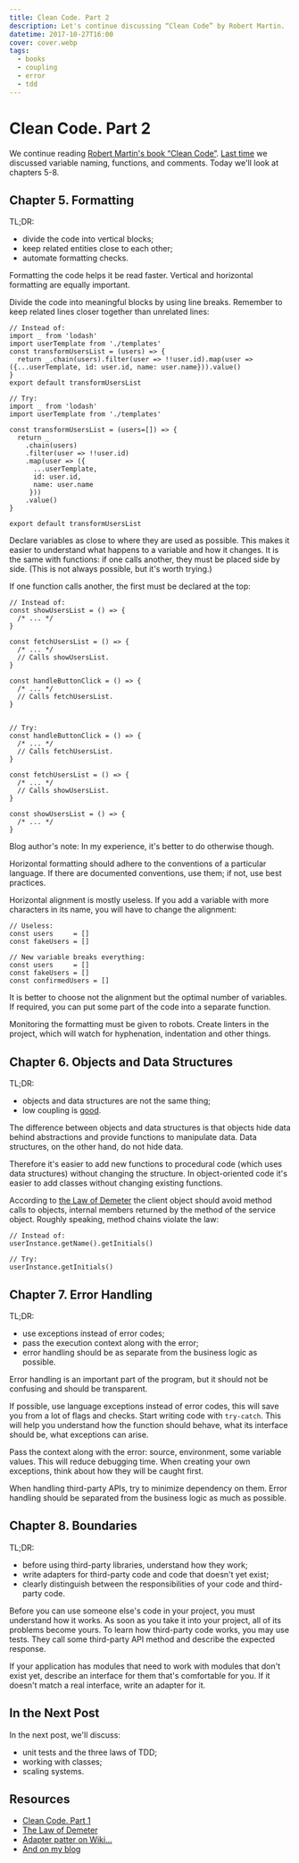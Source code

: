 ```yaml
---
title: Clean Code. Part 2
description: Let's continue discussing “Clean Code” by Robert Martin.
datetime: 2017-10-27T16:00
cover: cover.webp
tags:
  - books
  - coupling
  - error
  - tdd
---
```


# Clean Code. Part 2

We continue reading [Robert Martin's book “Clean Code”](https://www.goodreads.com/book/show/3735293-clean-code). [Last time](/blog/clean-code/) we discussed variable naming, functions, and comments. Today we'll look at chapters 5-8.

## Chapter 5. Formatting

TL;DR:

- divide the code into vertical blocks;
- keep related entities close to each other;
- automate formatting checks.

Formatting the code helps it be read faster. Vertical and horizontal formatting are equally important.

Divide the code into meaningful blocks by using line breaks. Remember to keep related lines closer together than unrelated lines:

```
// Instead of:
import _ from 'lodash'
import userTemplate from './templates'
const transformUsersList = (users) => {
  return _.chain(users).filter(user => !!user.id).map(user => ({...userTemplate, id: user.id, name: user.name})).value()
}
export default transformUsersList

// Try:
import _ from 'lodash'
import userTemplate from './templates'

const transformUsersList = (users=[]) => {
  return _
    .chain(users)
    .filter(user => !!user.id)
    .map(user => ({
      ...userTemplate,
      id: user.id,
      name: user.name
     }))
    .value()
}

export default transformUsersList
```

Declare variables as close to where they are used as possible. This makes it easier to understand what happens to a variable and how it changes. It is the same with functions: if one calls another, they must be placed side by side. (This is not always possible, but it's worth trying.)

If one function calls another, the first must be declared at the top:

```
// Instead of:
const showUsersList = () => {
  /* ... */
}

const fetchUsersList = () => {
  /* ... */
  // Calls showUsersList.
}

const handleButtonClick = () => {
  /* ... */
  // Calls fetchUsersList.
}


// Try:
const handleButtonClick = () => {
  /* ... */
  // Calls fetchUsersList.
}

const fetchUsersList = () => {
  /* ... */
  // Calls showUsersList.
}

const showUsersList = () => {
  /* ... */
}
```

<aside>Blog author's note: In my experience, it's better to do otherwise though.</aside>

Horizontal formatting should adhere to the conventions of a particular language. If there are documented conventions, use them; if not, use best practices.

Horizontal alignment is mostly useless. If you add a variable with more characters in its name, you will have to change the alignment:

```
// Useless:
const users     = []
const fakeUsers = []

// New variable breaks everything:
const users     = []
const fakeUsers = []
const confirmedUsers = []
```

It is better to choose not the alignment but the optimal number of variables. If required, you can put some part of the code into a separate function.

Monitoring the formatting must be given to robots. Create linters in the project, which will watch for hyphenation, indentation and other things.

## Chapter 6. Objects and Data Structures

TL;DR:

- objects and data structures are not the same thing;
- low coupling is [good](https://en.wikipedia.org/wiki/Law_of_Demeter).

The difference between objects and data structures is that objects hide data behind abstractions and provide functions to manipulate data. Data structures, on the other hand, do not hide data.

Therefore it's easier to add new functions to procedural code (which uses data structures) without changing the structure. In object-oriented code it's easier to add classes without changing existing functions.

According to [the Law of Demeter](https://en.wikipedia.org/wiki/Law_of_Demeter) the client object should avoid method calls to objects, internal members returned by the method of the service object. Roughly speaking, method chains violate the law:

```
// Instead of:
userInstance.getName().getInitials()

// Try:
userInstance.getInitials()
```

## Chapter 7. Error Handling

TL;DR:

- use exceptions instead of error codes;
- pass the execution context along with the error;
- error handling should be as separate from the business logic as possible.

Error handling is an important part of the program, but it should not be confusing and should be transparent.

If possible, use language exceptions instead of error codes, this will save you from a lot of flags and checks. Start writing code with `try-catch`. This will help you understand how the function should behave, what its interface should be, what exceptions can arise.

Pass the context along with the error: source, environment, some variable values. This will reduce debugging time. When creating your own exceptions, think about how they will be caught first.

When handling third-party APIs, try to minimize dependency on them. Error handling should be separated from the business logic as much as possible.

## Chapter 8. Boundaries

TL;DR:

- before using third-party libraries, understand how they work;
- write adapters for third-party code and code that doesn't yet exist;
- clearly distinguish between the responsibilities of your code and third-party code.

Before you can use someone else's code in your project, you must understand how it works. As soon as you take it into your project, all of its problems become yours. To learn how third-party code works, you may use tests. They call some third-party API method and describe the expected response.

If your application has modules that need to work with modules that don't exist yet, describe an interface for them that's comfortable for you. If it doesn't match a real interface, write an adapter for it.

## In the Next Post

In the next post, we'll discuss:

- unit tests and the three laws of TDD;
- working with classes;
- scaling systems.

## Resources

- [Clean Code. Part 1](/blog/clean-code/)
- [The Law of Demeter](https://en.wikipedia.org/wiki/Law_of_Demeter)
- [Adapter patter on Wiki...](https://en.wikipedia.org/wiki/Adapter_pattern)
- [And on my blog](/blog/adapter-pattern/)
